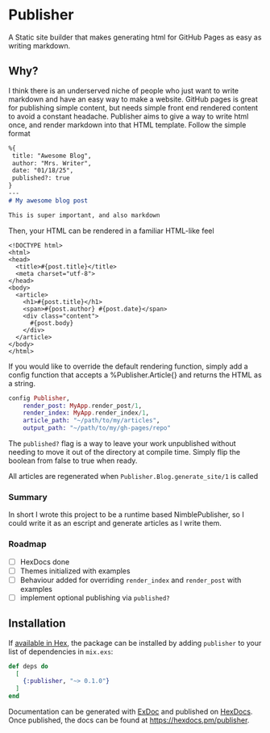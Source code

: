 # Publisher

A Static site builder that makes generating html for GitHub Pages as easy as writing markdown.

## Why?

I think there is an underserved niche of people who just want to write markdown and have an easy way to make a website.
GitHub pages is great for publishing simple content, but needs simple front end rendered content to avoid a constant headache.
Publisher aims to give a way to write html once, and render markdown into that HTML template. Follow the simple format

```markdown
%{
 title: "Awesome Blog",
 author: "Mrs. Writer",
 date: "01/18/25",
 published?: true
}
---
# My awesome blog post

This is super important, and also markdown
```

Then, your HTML can be rendered in a familiar HTML-like feel
```
<!DOCTYPE html>
<html>
<head>
  <title>#{post.title}</title>
  <meta charset="utf-8">
</head>
<body>
  <article>
    <h1>#{post.title}</h1>
    <span>#{post.author} #{post.date}</span>
    <div class="content">
      #{post.body}
    </div>
  </article>
</body>
</html>
```


If you would like to override the default rendering function, simply add a config function that accepts a %Publisher.Article{} and returns the HTML as a string.
```elixir
config Publisher,
    render_post: MyApp.render_post/1,
    render_index: MyApp.render_index/1,
    article_path: "~/path/to/my/articles",
    output_path: "~/path/to/my/gh-pages/repo"
```

The `published?` flag is a way to leave your work unpublished without needing to move it out of the directory at compile time. Simply flip the boolean from false to true when ready.

All articles are regenerated when `Publisher.Blog.generate_site/1` is called


### Summary

In short I wrote this project to be a runtime based NimblePublisher, so I could write it as an escript and generate articles as I write them.


### Roadmap
- [ ] HexDocs done
- [ ] Themes initialized with examples
- [ ] Behaviour added for overriding `render_index` and `render_post` with examples
- [ ] implement optional publishing via `published?`

## Installation

If [available in Hex](https://hex.pm/docs/publish), the package can be installed
by adding `publisher` to your list of dependencies in `mix.exs`:

```elixir
def deps do
  [
    {:publisher, "~> 0.1.0"}
  ]
end
```

Documentation can be generated with [ExDoc](https://github.com/elixir-lang/ex_doc)
and published on [HexDocs](https://hexdocs.pm). Once published, the docs can
be found at <https://hexdocs.pm/publisher>.


